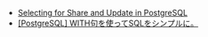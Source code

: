 - [Selecting for Share and Update in PostgreSQL](http://shiroyasha.io/selecting-for-share-and-update-in-postgresql.html)
- [[PostgreSQL] WITH句を使ってSQLをシンプルに。](https://dev.classmethod.jp/server-side/db/redshift-postgresql-with/)
